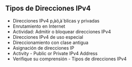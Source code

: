 ## Tipos de Direcciones IPv4
- Direcciones IPv4 p‚àö‚à´blicas y privadas
- Enrutamiento en Internet
- Actividad: Admitir o bloquear direcciones IPv4
- Direcciones IPv4 de uso especial
- Direccionamiento con clase antigua
- Asignación de direcciones IP
- Activity - Public or Private IPv4 Address
- Verifique su comprensión - Tipos de direcciones IPv4